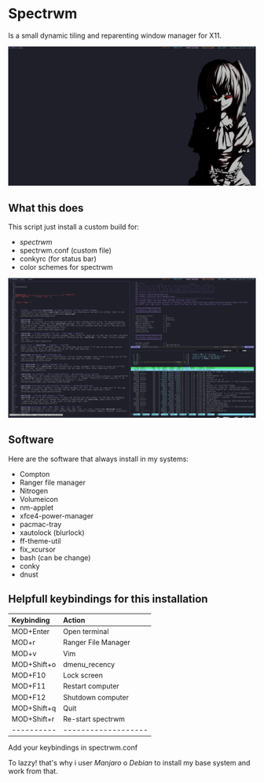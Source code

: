 # Spectrwm

Is a small dynamic tiling and reparenting window manager for X11.

![spectrwm - darknesscode](https://raw.githubusercontent.com/codedarkness/spectrwm/master/config-files/spectrwm-a.png)

## What this does

This script just install a custom build for:

* *spectrwm*
* spectrwm.conf (custom file)
* conkyrc (for status bar)
* color schemes for spectrwm

![spectrwm - darknesscode](https://raw.githubusercontent.com/codedarkness/spectrwm/master/config-files/spectrwm-b.png)

## Software

Here are the software that always install in my systems:

* Compton
* Ranger file manager
* Nitrogen
* Volumeicon
* nm-applet
* xfce4-power-manager
* pacmac-tray
* xautolock (blurlock)
* ff-theme-util
* fix_xcursor
* bash (can be change)
* conky
* dnust

## Helpfull keybindings for this installation

| Keybinding  | Action              |
| :---------  | :------------------ |
| MOD+Enter   | Open terminal       |
| MOD+r       | Ranger File Manager |
| MOD+v       | Vim                 |
| MOD+Shift+o | dmenu_recency       |
| MOD+F10     | Lock screen         |
| MOD+F11     | Restart computer    |
| MOD+F12     | Shutdown computer   |
| MOD+Shift+q | Quit                |
| MOD+Shift+r | Re-start spectrwm   |
| ----------  | ------------------- |

Add your keybindings in spectrwm.conf

To lazzy! that's why i user *Manjaro* o *Debian* to install my base system and work from that.
